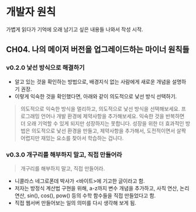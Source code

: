 # 개발자 원칙

가볍게 읽다가 기억에 오래 남기고 싶은 내용들 나와서 작성 시작.

## CH04. 나의 메이저 버전을 업그레이드하는 마이너 원칙들

### v0.2.0 낯선 방식으로 해결하기

- 알고 있는 것을 확인하는 방법으로, 배경지식 없는 사람에게 새로운 개념을 설명하기 권장.
- 이렇게 익숙한 것을 확인했다면, 아래와 같이 의도적으로 낯선 방식 선택하기.

> 의도적으로 익숙한 방식을 멀리하고, 의도적으로 낯선 방식을 선택해보세요. 프로그래밍 언어나 개발 환경에 제약사항을 추가해보세요. 익숙한 것을 반복하면 더 오래 기억할 수 있게 되지만 성장하지는 못합니다. 성장을 위한 더 효과적인 방법은 의도적으로 낯선 환경을 만들고, 제약사항을 추가해서, 도전적이면서 살짝 어렵지만 재밌는 요소를 찾아서 학습하는 겁니다.

### v0.3.0 개구리를 해부하지 말고, 직접 만들어라

> 개구리를 해부하지 말고, 직접 만들어라.

- 니콜라스 네그로폰데 박사가 <바이트>에 기고한 글이라고 함.
- 저자는 방정식 계산법 구현을 위해, a-z까지 변수 개념을 추가하고, 사칙 연산, 논리 연산, sin(), cos(), pow() 등의 수학 함수들을 직접 만들었다고 함.
- 직접 웹서버 만들어보는 일의 의미를 다시 생각해 보게 됨.
